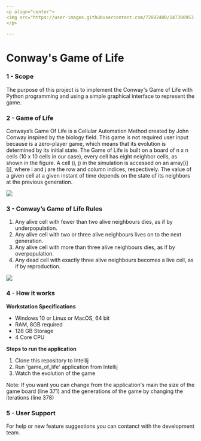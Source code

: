 ```yaml
---
<p align="center">
<img src="https://user-images.githubusercontent.com/72802400/147390953-1710cda5-3ec6-48bb-9e9a-545ed4f917ee.jpg" align="center"><img src="https://user-images.githubusercontent.com/72802400/147390801-6d7ec12e-b95a-4462-9816-05e6d87af24a.jpg" width ="90" height"100" align = "center">
</p>

---
```


# Conway's Game of Life

### 1 - Scope
The purpose of this project is to implement the Conway's Game of Life with Python programming and using a simple graphical interface to represent the game.

### 2 - Game of Life
Conways’s Game Of Life is a Cellular Automation Method created by John Conway inspired by the biology field. This game is not required user input because is a zero-player game, 
which means that its evolution is determined by its initial state. Τhe Game of Life is built on a board of n x n cells (10 x 10 cells in our case), every cell has eight neighbor cells, as shown in the figure. 
A cell (i, j) in the simulation is accessed on an array[i][j], where i and j are the row and column indices, respectively. 
The value of a given cell at a given instant of time depends on the state of its neighbors at the previous generation. 

<p align="left">
<img src="https://user-images.githubusercontent.com/72802400/147940215-9f76af32-81c0-49ba-8eb3-2914bf167183.gif">
</p>

### 3 - Conway’s Game of Life Rules

1. Any alive cell with fewer than two alive neighbours dies, as if by underpopulation.
2. Any alive cell with two or three alive neighbours lives on to the next generation.
3. Any alive cell with more than three alive neighbours dies, as if by overpopulation.
4. Any dead cell with exactly three alive neighbours becomes a live cell, as if by reproduction.

<p align="left">
<img src="https://user-images.githubusercontent.com/72802400/147938562-e771e5cc-adce-41fe-81ac-0b87e6209546.png">
</p>

### 4 - How it works

**Workstation Specifications**
- Windows 10 or Linux or MacOS, 64 bit
- RAM, 8GB required
- 128 GB Storage 
- 4 Core CPU

**Steps to run the application**
1. Clone this repository to Intellij
2. Run 'game_of_life' application from Intellij
3. Watch the evolution of the game

Note: If you want you can change from the application's main the size of the game board (line 371) and the generations of the game by changing the iterations (line 378)


### 5 - User Support
For help or new feature suggestions you can contanct with the development team.
